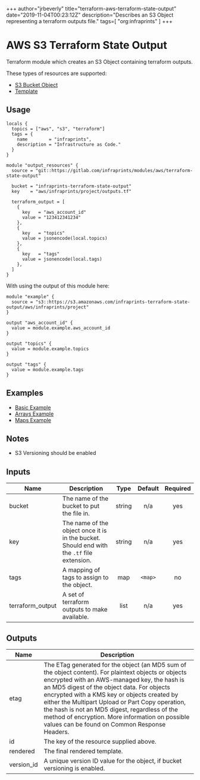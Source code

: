 +++
author="jrbeverly"
title="terraform-aws-terraform-state-output"
date="2019-11-04T00:23:12Z"
description="Describes an S3 Object representing a terraform outputs file."
tags=[
  "org:infraprints"
]
+++

# AWS S3 Terraform State Output

Terraform module which creates an S3 Object containing terraform outputs.

These types of resources are supported:

* [S3 Bucket Object](https://www.terraform.io/docs/providers/aws/r/s3_bucket_object.html)
* [Template](https://www.terraform.io/docs/providers/template/d/file.html)

## Usage

```hcl
locals {
  topics = ["aws", "s3", "terraform"]
  tags = {
    name        = "infraprints",
    description = "Infrastructure as Code."
  }
}

module "output_resources" {
  source = "git::https://gitlab.com/infraprints/modules/aws/terraform-state-output"

  bucket = "infraprints-terraform-state-output"
  key    = "aws/infraprints/project/outputs.tf"

  terraform_output = [
    {
      key   = "aws_account_id"
      value = "123412341234"
    },
    {
      key   = "topics"
      value = jsonencode(local.topics)
    },
    {
      key   = "tags"
      value = jsonencode(local.tags)
    },
  ]
}
```

With using the output of this module here:

```hcl
module "example" {
  source = "s3::https://s3.amazonaws.com/infraprints-terraform-state-output/aws/infraprints/project"
}

output "aws_account_id" {
  value = module.example.aws_account_id
}

output "topics" {
  value = module.example.topics
}

output "tags" {
  value = module.example.tags
}
```

## Examples

* [Basic Example](examples/basic)
* [Arrays Example](examples/arrays)
* [Maps Example](examples/maps)

## Notes

* S3 Versioning should be enabled

## Inputs

| Name | Description | Type | Default | Required |
|------|-------------|:----:|:-----:|:-----:|
| bucket | The name of the bucket to put the file in. | string | n/a | yes |
| key | The name of the object once it is in the bucket. Should end with the `.tf` file extension. | string | n/a | yes |
| tags | A mapping of tags to assign to the object. | map | `<map>` | no |
| terraform\_output | A set of terraform outputs to make available. | list | n/a | yes |

## Outputs

| Name | Description |
|------|-------------|
| etag | The ETag generated for the object (an MD5 sum of the object content). For plaintext objects or objects encrypted with an AWS-managed key, the hash is an MD5 digest of the object data. For objects encrypted with a KMS key or objects created by either the Multipart Upload or Part Copy operation, the hash is not an MD5 digest, regardless of the method of encryption. More information on possible values can be found on Common Response Headers. |
| id | The key of the resource supplied above. |
| rendered | The final rendered template. |
| version\_id | A unique version ID value for the object, if bucket versioning is enabled. |
